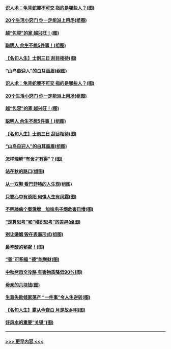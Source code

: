 #### [识人术：龟背蛇腰不可交 指的是哪些人？(图)](../pages/p8/907503.md?t=09170201) 
#### [20个生活小窍门 你一定能派上用场(组图)](../pages/p8/907510.md?t=09170201) 
#### [越“包容”的家 越兴旺！(图)](../pages/p8/907328.md?t=09170201) 
#### [聪明人 余生不想5件事！(组图)](../pages/p8/907364.md?t=09170201) 
#### [【名句人生】士别三日 刮目相待(图)](../pages/p8/906988.md?t=09170201) 
#### [“山鸟自迎人”的白耳画眉(组图)](../pages/p8/907332.md?t=09170201) 
#### [识人术：龟背蛇腰不可交 指的是哪些人？(图)](../pages/p8/907503.md?t=09170201) 
#### [20个生活小窍门 你一定能派上用场(组图)](../pages/p8/907510.md?t=09170201) 
#### [越“包容”的家 越兴旺！(图)](../pages/p8/907328.md?t=09170201) 
#### [聪明人 余生不想5件事！(组图)](../pages/p8/907364.md?t=09170201) 
#### [【名句人生】士别三日 刮目相待(图)](../pages/p8/906988.md?t=09170201) 
#### [“山鸟自迎人”的白耳画眉(组图)](../pages/p8/907332.md?t=09170201) 
#### [怎样理解“有舍才有得”？(图)](../pages/p8/906872.md?t=09170201) 
#### [站在秋的路口(组图)](../pages/p8/906914.md?t=09170201) 
#### [从一双鞋 看巴菲特的人生观(组图)](../pages/p8/907311.md?t=09170201) 
#### [只要心中有骄阳 何惧人生有风霜(图)](../pages/p8/907320.md?t=09170201) 
#### [不明肺病个案激增　加味电子烟危害日增(图)](../pages/p8/907307.md?t=09170201) 
#### [“逆算思考”和“堆积思考”的差异(组图)](../pages/p8/907229.md?t=09170201) 
#### [别让婚姻 毁在表面形式(组图)](../pages/p8/907118.md?t=09170201) 
#### [最辛酸的秘密！(图)](../pages/p8/906327.md?t=09170201) 
#### [“善”可积福 “德”能聚财(图)](../pages/p8/906906.md?t=09170201) 
#### [中秋烤肉全攻略 有害物质降低90%(图)](../pages/p8/907227.md?t=09170201) 
#### [母亲的六块钱(图)](../pages/p8/907107.md?t=09170201) 
#### [生意失败倾家荡产 “一件事”令人生逆转(图)](../pages/p8/907101.md?t=09170201) 
#### [【名句人生】露从今夜白 月是故乡明(图)](../pages/p8/906558.md?t=09170201) 
#### [好风水的重要“关键”(图)](../pages/p8/907087.md?t=09170201) 

----
#### [ >>> 更早内容 <<< ](../indexes/p8-earlier.md)
